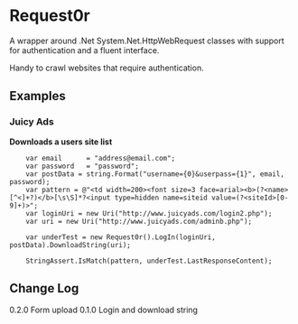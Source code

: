 Request0r
=========
A wrapper around .Net System.Net.HttpWebRequest classes with support for authentication and a fluent interface.

Handy to crawl websites that require authentication.

Examples
--------

### Juicy Ads

**Downloads a users site list**

```
	var email      = "address@email.com";
	var password   = "password";
	var postData = string.Format("username={0}&userpass={1}", email, password);
	var pattern = @"<td width=200><font size=3 face=arial><b>(?<name>[^<]+?)</b>[\s\S]*?<input type=hidden name=siteid value=(?<siteId>[0-9]+)>";
	var loginUri = new Uri("http://www.juicyads.com/login2.php");
	var uri = new Uri("http://www.juicyads.com/adminb.php");

	var underTest = new Request0r().LogIn(loginUri, postData).DownloadString(uri);

	StringAssert.IsMatch(pattern, underTest.LastResponseContent);
```

Change Log
----------
0.2.0 Form upload
0.1.0 Login and download string
